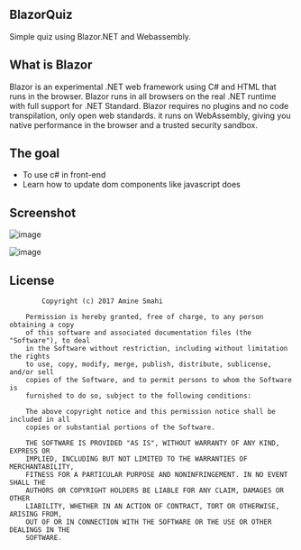 ## BlazorQuiz
Simple quiz using Blazor.NET and Webassembly.

## What is Blazor
Blazor is an experimental .NET web framework using C# and HTML that runs in the browser.
Blazor runs in all browsers on the real .NET runtime with full support for .NET Standard. Blazor requires no plugins and no code transpilation, only open web standards. it runs on WebAssembly, giving you native performance in the browser and a trusted security sandbox.

## The goal
* To use c# in front-end
* Learn how to update dom components like javascript does

## Screenshot
![image](https://user-images.githubusercontent.com/24621701/44950013-5b1e1d00-ae35-11e8-8ffa-925c51707b25.png)

![image](https://user-images.githubusercontent.com/24621701/44950014-5eb1a400-ae35-11e8-9123-3ac33bbaae1f.png)

## License

            Copyright (c) 2017 Amine Smahi

        Permission is hereby granted, free of charge, to any person obtaining a copy
        of this software and associated documentation files (the "Software"), to deal
        in the Software without restriction, including without limitation the rights
        to use, copy, modify, merge, publish, distribute, sublicense, and/or sell
        copies of the Software, and to permit persons to whom the Software is
        furnished to do so, subject to the following conditions:

        The above copyright notice and this permission notice shall be included in all
        copies or substantial portions of the Software.

        THE SOFTWARE IS PROVIDED "AS IS", WITHOUT WARRANTY OF ANY KIND, EXPRESS OR
        IMPLIED, INCLUDING BUT NOT LIMITED TO THE WARRANTIES OF MERCHANTABILITY,
        FITNESS FOR A PARTICULAR PURPOSE AND NONINFRINGEMENT. IN NO EVENT SHALL THE
        AUTHORS OR COPYRIGHT HOLDERS BE LIABLE FOR ANY CLAIM, DAMAGES OR OTHER
        LIABILITY, WHETHER IN AN ACTION OF CONTRACT, TORT OR OTHERWISE, ARISING FROM,
        OUT OF OR IN CONNECTION WITH THE SOFTWARE OR THE USE OR OTHER DEALINGS IN THE
        SOFTWARE.
